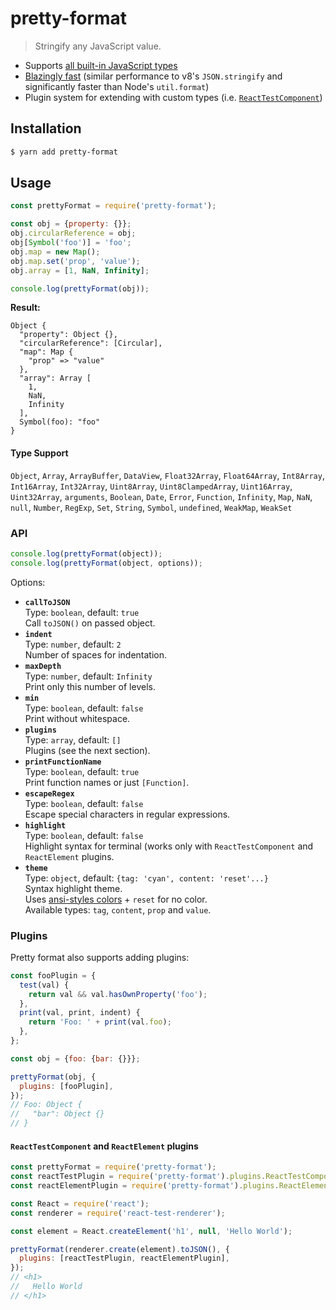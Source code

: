 # pretty-format

> Stringify any JavaScript value.

- Supports [all built-in JavaScript types](#type-support)
- [Blazingly fast](https://gist.github.com/thejameskyle/2b04ffe4941aafa8f970de077843a8fd) (similar performance to v8's `JSON.stringify` and significantly faster than Node's `util.format`)
- Plugin system for extending with custom types (i.e. [`ReactTestComponent`](#reacttestcomponent-plugin))


## Installation

```sh
$ yarn add pretty-format
```

## Usage

```js
const prettyFormat = require('pretty-format');

const obj = {property: {}};
obj.circularReference = obj;
obj[Symbol('foo')] = 'foo';
obj.map = new Map();
obj.map.set('prop', 'value');
obj.array = [1, NaN, Infinity];

console.log(prettyFormat(obj));
```

**Result:**

```
Object {
  "property": Object {},
  "circularReference": [Circular],
  "map": Map {
    "prop" => "value"
  },
  "array": Array [
    1,
    NaN,
    Infinity
  ],
  Symbol(foo): "foo"
}
```

#### Type Support

`Object`, `Array`, `ArrayBuffer`, `DataView`, `Float32Array`, `Float64Array`, `Int8Array`, `Int16Array`, `Int32Array`, `Uint8Array`, `Uint8ClampedArray`, `Uint16Array`, `Uint32Array`, `arguments`, `Boolean`, `Date`, `Error`, `Function`, `Infinity`, `Map`, `NaN`, `null`, `Number`, `RegExp`, `Set`, `String`, `Symbol`, `undefined`, `WeakMap`, `WeakSet`

### API

```js
console.log(prettyFormat(object));
console.log(prettyFormat(object, options));
```

Options:

* **`callToJSON`**<br>
  Type: `boolean`, default: `true`<br>
  Call `toJSON()` on passed object.
* **`indent`**<br>
  Type: `number`, default: `2`<br>
  Number of spaces for indentation.
* **`maxDepth`**<br>
  Type: `number`, default: `Infinity`<br>
  Print only this number of levels.
* **`min`**<br>
  Type: `boolean`, default: `false`<br>
  Print without whitespace.
* **`plugins`**<br>
  Type: `array`, default: `[]`<br>
  Plugins (see the next section).
* **`printFunctionName`**<br>
  Type: `boolean`, default: `true`<br>
  Print function names or just `[Function]`.
* **`escapeRegex`**<br>
  Type: `boolean`, default: `false`<br>
  Escape special characters in regular expressions.
* **`highlight`**<br>
  Type: `boolean`, default: `false`<br>
  Highlight syntax for terminal (works only with `ReactTestComponent` and `ReactElement` plugins.
* **`theme`**<br>
  Type: `object`, default: `{tag: 'cyan', content: 'reset'...}`<br>
  Syntax highlight theme.<br>
  Uses [ansi-styles colors](https://github.com/chalk/ansi-styles#colors) + `reset` for no color.<br>
  Available types: `tag`, `content`, `prop` and `value`.

### Plugins

Pretty format also supports adding plugins:

```js
const fooPlugin = {
  test(val) {
    return val && val.hasOwnProperty('foo');
  },
  print(val, print, indent) {
    return 'Foo: ' + print(val.foo);
  },
};

const obj = {foo: {bar: {}}};

prettyFormat(obj, {
  plugins: [fooPlugin],
});
// Foo: Object {
//   "bar": Object {}
// }
```

#### `ReactTestComponent` and `ReactElement` plugins

```js
const prettyFormat = require('pretty-format');
const reactTestPlugin = require('pretty-format').plugins.ReactTestComponent;
const reactElementPlugin = require('pretty-format').plugins.ReactElement;

const React = require('react');
const renderer = require('react-test-renderer');

const element = React.createElement('h1', null, 'Hello World');

prettyFormat(renderer.create(element).toJSON(), {
  plugins: [reactTestPlugin, reactElementPlugin],
});
// <h1>
//   Hello World
// </h1>
```
